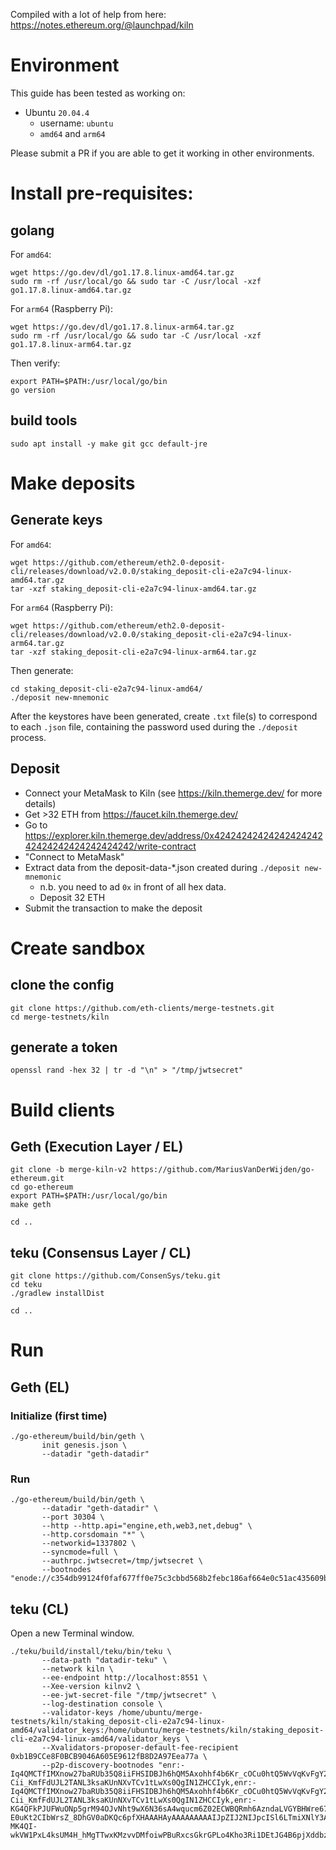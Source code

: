 Compiled with a lot of help from here: https://notes.ethereum.org/@launchpad/kiln

# Environment

This guide has been tested as working on:

- Ubuntu `20.04.4`
  - username: `ubuntu`
  - `amd64` and `arm64`

Please submit a PR if you are able to get it working in other environments.

# Install pre-requisites:

## golang

For `amd64`:
```
wget https://go.dev/dl/go1.17.8.linux-amd64.tar.gz
sudo rm -rf /usr/local/go && sudo tar -C /usr/local -xzf go1.17.8.linux-amd64.tar.gz
```
For `arm64` (Raspberry Pi):
```
wget https://go.dev/dl/go1.17.8.linux-arm64.tar.gz
sudo rm -rf /usr/local/go && sudo tar -C /usr/local -xzf go1.17.8.linux-arm64.tar.gz
```
Then verify:
```
export PATH=$PATH:/usr/local/go/bin
go version
```

## build tools

```
sudo apt install -y make git gcc default-jre
```

# Make deposits

## Generate keys

For `amd64`: 
```
wget https://github.com/ethereum/eth2.0-deposit-cli/releases/download/v2.0.0/staking_deposit-cli-e2a7c94-linux-amd64.tar.gz
tar -xzf staking_deposit-cli-e2a7c94-linux-amd64.tar.gz
```
For `arm64` (Raspberry Pi):
```
wget https://github.com/ethereum/eth2.0-deposit-cli/releases/download/v2.0.0/staking_deposit-cli-e2a7c94-linux-arm64.tar.gz
tar -xzf staking_deposit-cli-e2a7c94-linux-arm64.tar.gz
```
Then generate:
```
cd staking_deposit-cli-e2a7c94-linux-amd64/
./deposit new-mnemonic
```

After the keystores have been generated, create `.txt` file(s) to correspond to each `.json` file, containing the password used during the `./deposit` process.

## Deposit

- Connect your MetaMask to Kiln (see https://kiln.themerge.dev/ for more details)
- Get >32 ETH from https://faucet.kiln.themerge.dev/
- Go to https://explorer.kiln.themerge.dev/address/0x4242424242424242424242424242424242424242/write-contract
- "Connect to MetaMask"
- Extract data from the deposit-data-*.json created during `./deposit new-mnemonic`
  - n.b. you need to ad `0x` in front of all hex data.
  - Deposit 32 ETH
- Submit the transaction to make the deposit

# Create sandbox

## clone the config

```
git clone https://github.com/eth-clients/merge-testnets.git
cd merge-testnets/kiln
```

## generate a token

```
openssl rand -hex 32 | tr -d "\n" > "/tmp/jwtsecret"
```

# Build clients

## Geth (Execution Layer / EL)

```
git clone -b merge-kiln-v2 https://github.com/MariusVanDerWijden/go-ethereum.git
cd go-ethereum 
export PATH=$PATH:/usr/local/go/bin
make geth

cd ..
```

## teku (Consensus Layer / CL)

```
git clone https://github.com/ConsenSys/teku.git
cd teku
./gradlew installDist

cd ..
```

# Run

## Geth (EL)

### Initialize (first time)

```
./go-ethereum/build/bin/geth \
       init genesis.json \
       --datadir "geth-datadir"
```

### Run

```
./go-ethereum/build/bin/geth \
       --datadir "geth-datadir" \
       --port 30304 \
       --http --http.api="engine,eth,web3,net,debug" \
       --http.corsdomain "*" \
       --networkid=1337802 \
       --syncmode=full \
       --authrpc.jwtsecret=/tmp/jwtsecret \
       --bootnodes "enode://c354db99124f0faf677ff0e75c3cbbd568b2febc186af664e0c51ac435609badedc67a18a63adb64dacc1780a28dcefebfc29b83fd1a3f4aa3c0eb161364cf94@164.92.130.5:30303,enode://d41af1662434cad0a88fe3c7c92375ec5719f4516ab6d8cb9695e0e2e815382c767038e72c224e04040885157da47422f756c040a9072676c6e35c5b1a383cce@138.68.66.103:30303,enode://91a745c3fb069f6b99cad10b75c463d527711b106b622756e9ef9f12d2631b6cb885f831d1c8731b9bc7177cae5e1ea1f1be087f86d7d30b590a91f22bc041b0@165.232.180.230:30303,enode://b74bd2e8a9f0c53f0c93bcce80818f2f19439fd807af5c7fbc3efb10130c6ee08be8f3aaec7dc0a057ad7b2a809c8f34dc62431e9b6954b07a6548cc59867884@164.92.140.200:30303"
```

## teku (CL)

Open a new Terminal window.

```
./teku/build/install/teku/bin/teku \
       --data-path "datadir-teku" \
       --network kiln \
       --ee-endpoint http://localhost:8551 \
       --Xee-version kilnv2 \
       --ee-jwt-secret-file "/tmp/jwtsecret" \
       --log-destination console \
       --validator-keys /home/ubuntu/merge-testnets/kiln/staking_deposit-cli-e2a7c94-linux-amd64/validator_keys:/home/ubuntu/merge-testnets/kiln/staking_deposit-cli-e2a7c94-linux-amd64/validator_keys \
       --Xvalidators-proposer-default-fee-recipient 0xb1B9CCe8F0BCB9046A605E9612fB8D2A97Eea77a \
       --p2p-discovery-bootnodes "enr:-Iq4QMCTfIMXnow27baRUb35Q8iiFHSIDBJh6hQM5Axohhf4b6Kr_cOCu0htQ5WvVqKvFgY28893DHAg8gnBAXsAVqmGAX53x8JggmlkgnY0gmlwhLKAlv6Jc2VjcDI1NmsxoQK6S-Cii_KmfFdUJL2TANL3ksaKUnNXvTCv1tLwXs0QgIN1ZHCCIyk,enr:-Iq4QMCTfIMXnow27baRUb35Q8iiFHSIDBJh6hQM5Axohhf4b6Kr_cOCu0htQ5WvVqKvFgY28893DHAg8gnBAXsAVqmGAX53x8JggmlkgnY0gmlwhLKAlv6Jc2VjcDI1NmsxoQK6S-Cii_KmfFdUJL2TANL3ksaKUnNXvTCv1tLwXs0QgIN1ZHCCIyk,enr:-KG4QFkPJUFWuONp5grM94OJvNht9wX6N36sA4wqucm6Z02ECWBQRmh6AzndaLVGYBHWre67mjK-E0uKt2CIbWrsZ_8DhGV0aDKQc6pfXHAAAHAyAAAAAAAAAIJpZIJ2NIJpcISl6LTmiXNlY3AyNTZrMaEDHlSNOgYrNWP8_l_WXqDMRvjv6gUAvHKizfqDDVc8feaDdGNwgiMog3VkcIIjKA,enr:-MK4QI-wkVW1PxL4ksUM4H_hMgTTwxKMzvvDMfoiwPBuRxcsGkrGPLo4Kho3Ri1DEtJG4B6pjXddbzA9iF2gVctxv42GAX9v5WG5h2F0dG5ldHOIAAAAAAAAAACEZXRoMpBzql9ccAAAcDIAAAAAAAAAgmlkgnY0gmlwhKRcjMiJc2VjcDI1NmsxoQK1fc46pmVHKq8HNYLkSVaUv4uK2UBsGgjjGWU6AAhAY4hzeW5jbmV0cwCDdGNwgiMog3VkcIIjKA"
```
